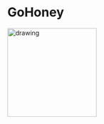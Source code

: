 # GoHoney
<img align="center" src="https://imgur.com/6VhcFV4.png" alt="drawing" style="width:200px;"/>
